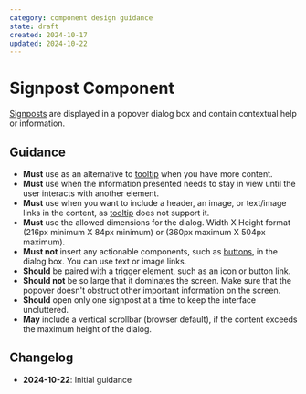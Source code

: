 ```yaml
---
category: component design guidance
state: draft
created: 2024-10-17
updated: 2024-10-22
---
```


# Signpost Component

[Signposts](https://clarity.design/documentation/signpost) are displayed in a popover dialog box and contain contextual help or information.

## Guidance

- **Must** use as an alternative to [tooltip](https://clarity.design/documentation/tooltip) when you have more content.
- **Must** use when the information presented needs to stay in view until the user interacts with another element.
- **Must** use when you want to include a header, an image, or text/image links in the content, as [tooltip](https://clarity.design/documentation/tooltip) does not support it.
- **Must** use the allowed dimensions for the dialog. Width X Height format (216px minimum X 84px minimum) or (360px maximum X 504px maximum).
- **Must not** insert any actionable components, such as [buttons](https://clarity.design/documentation/button), in the dialog box. You can use text or image links.
- **Should** be paired with a trigger element, such as an icon or button link.
- **Should not** be so large that it dominates the screen. Make sure that the popover doesn't obstruct other important information on the screen.
- **Should** open only one signpost at a time to keep the interface uncluttered.
- **May** include a vertical scrollbar (browser default), if the content exceeds the maximum height of the dialog.

## Changelog

- **2024-10-22**: Initial guidance